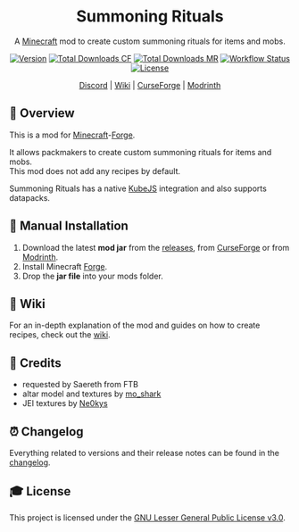 <div align="center">
<h1>Summoning Rituals</h1>

A [Minecraft] mod to create custom summoning rituals for items and mobs.

[![Version][version_badge]][version_link]
[![Total Downloads CF][total_downloads_cf_badge]][curseforge]
[![Total Downloads MR][total_downloads_mr_badge]][modrinth]
[![Workflow Status][workflow_status_badge]][workflow_status_link]
[![License][license_badge]][license]

[Discord] | [Wiki] | [CurseForge] | [Modrinth]

</div>

## **📑 Overview**
This is a mod for [Minecraft]-[Forge].<br>

It allows packmakers to create custom summoning rituals for items and mobs.<br>
This mod does not add any recipes by default.

Summoning Rituals has a native [KubeJS] integration and also supports datapacks.

## **🔧 Manual Installation**
1. Download the latest **mod jar** from the [releases], from [CurseForge] or from [Modrinth].
2. Install Minecraft [Forge].
3. Drop the **jar file** into your mods folder.

## **📖 Wiki**
For an in-depth explanation of the mod and guides on how to create recipes, check out the [wiki].

## **💚 Credits**
- requested by Saereth from FTB
- altar model and textures by [mo_shark]
- JEI textures by [Ne0kys]

## **⏰ Changelog**
Everything related to versions and their release notes can be found in the [changelog].

## **🎓 License**
This project is licensed under the [GNU Lesser General Public License v3.0][license].

<!-- Badges -->
[version_badge]: https://img.shields.io/github/v/release/AlmostReliable/summoningrituals-forge?include_prereleases&style=flat-square
[version_link]: https://github.com/AlmostReliable/summoningrituals-forge/releases/latest
[total_downloads_cf_badge]: http://cf.way2muchnoise.eu/full_671040.svg?badge_style=flat
[total_downloads_mr_badge]: https://img.shields.io/badge/dynamic/json?style=flat-square&color=5da545&label=modrinth&query=downloads&url=https://api.modrinth.com/api/v1/mod/19smZ71v
[workflow_status_badge]: https://img.shields.io/github/workflow/status/AlmostReliable/summoningrituals-forge/Build?style=flat-square
[workflow_status_link]: https://github.com/AlmostReliable/summoningrituals-forge/actions
[license_badge]: https://img.shields.io/github/license/AlmostReliable/summoningrituals-forge?style=flat-square

<!-- Links -->
[minecraft]: https://www.minecraft.net/
[discord]: https://discord.com/invite/ThFnwZCyYY
[wiki]: https://github.com/AlmostReliable/summoningrituals-forge/wiki
[curseforge]: https://www.curseforge.com/minecraft/mc-mods/summoningrituals
[modrinth]: https://modrinth.com/mod/summoningrituals
[forge]: http://files.minecraftforge.net/
[kubejs]: https://www.curseforge.com/minecraft/mc-mods/kubejs
[releases]: https://github.com/AlmostReliable/summoningrituals-forge/releases
[mo_shark]: https://www.curseforge.com/members/mo_shark
[ne0kys]: https://www.curseforge.com/members/ne0kys
[changelog]: CHANGELOG.md
[license]: LICENSE
